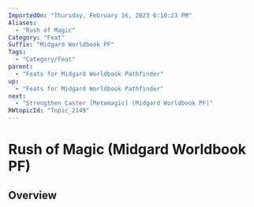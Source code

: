 ```yaml
---
ImportedOn: "Thursday, February 16, 2023 6:10:23 PM"
Aliases:
  - "Rush of Magic"
Category: "Feat"
Suffix: "Midgard Worldbook PF"
Tags:
  - "Category/Feat"
parent:
  - "Feats for Midgard Worldbook Pathfinder"
up:
  - "Feats for Midgard Worldbook Pathfinder"
next:
  - "Strengthen Caster [Metamagic] (Midgard Worldbook PF)"
RWtopicId: "Topic_2149"
---
```

# Rush of Magic (Midgard Worldbook PF)
## Overview
